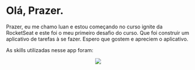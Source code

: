 # Olá, Prazer.

Prazer, eu me chamo luan e estou começando no curso ignite da RocketSeat e este foi o meu primeiro desafio do curso. Que foi construir um aplicativo de tarefas à se fazer. Espero que gostem e apreciem o aplicativo.

As skills utilizadas nesse app foram:

<p align="center">
  <a href="https://skillicons.dev">
    <img src="https://skillicons.dev/icons?i=nodejs,react,ts" />
  </a>
</p>